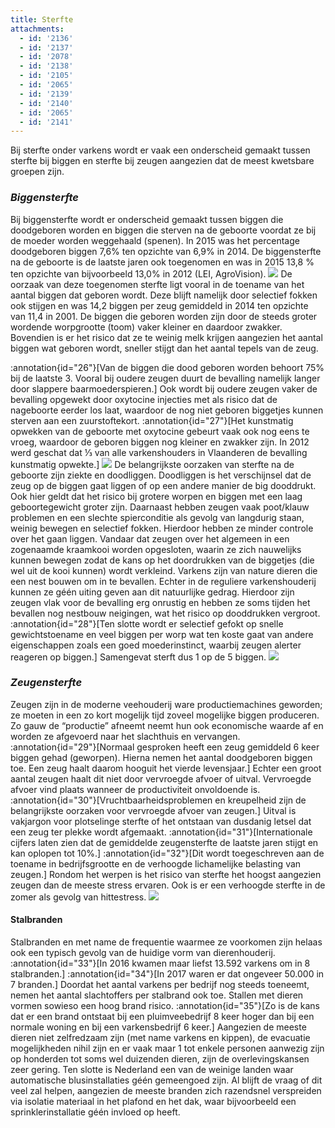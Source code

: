 ```yaml
---
title: Sterfte
attachments:
  - id: '2136'
  - id: '2137'
  - id: '2078'
  - id: '2138'
  - id: '2105'
  - id: '2065'
  - id: '2139'
  - id: '2140'
  - id: '2065'
  - id: '2141'
---
```

Bij sterfte onder varkens wordt er vaak een onderscheid gemaakt tussen sterfte bij biggen en sterfte bij zeugen aangezien dat de meest kwetsbare groepen zijn.

### _Biggensterfte_

Bij biggensterfte wordt er onderscheid gemaakt tussen biggen die doodgeboren worden en biggen die sterven na de geboorte voordat ze bij de moeder worden weggehaald (spenen). In 2015 was het percentage doodgeboren biggen 7,6% ten opzichte van 6,9% in 2014. De biggensterfte na de geboorte is de laatste jaren ook toegenomen en was in 2015 13,8 % ten opzichte van bijvoorbeeld 13,0% in 2012 (LEI, AgroVision). ![](http://www.ongehoord.info/wp-content/uploads/2017/12/5785597969_9fc5d0476a_o-1-300x200.jpg) De oorzaak van deze toegenomen sterfte ligt vooral in de toename van het aantal biggen dat geboren wordt. Deze blijft namelijk door selectief fokken ook stijgen en was 14,2 biggen per zeug gemiddeld in 2014 ten opzichte van 11,4 in 2001. De biggen die geboren worden zijn door de steeds groter wordende worpgrootte (toom) vaker kleiner en daardoor zwakker. Bovendien is er het risico dat ze te weinig melk krijgen aangezien het aantal biggen wat geboren wordt, sneller stijgt dan het aantal tepels van de zeug.

:annotation{id="26"}[Van de biggen die dood geboren worden behoort 75% bij de laatste 3. Vooral bij oudere zeugen duurt de bevalling namelijk langer door slappere baarmoederspieren.] Ook wordt bij oudere zeugen vaker de bevalling opgewekt door oxytocine injecties met als risico dat de nageboorte eerder los laat, waardoor de nog niet geboren biggetjes kunnen sterven aan een zuurstoftekort. :annotation{id="27"}[Het kunstmatig opwekken van de geboorte met oxytocine gebeurt vaak ook nog eens te vroeg, waardoor de geboren biggen nog kleiner en zwakker zijn. In 2012 werd geschat dat ⅓ van alle varkenshouders in Vlaanderen de bevalling kunstmatig opwekte.] ![](http://www.ongehoord.info/wp-content/uploads/2017/12/5786314602_2a3de7651b_o-300x200.jpg) De belangrijkste oorzaken van sterfte na de geboorte zijn ziekte en doodliggen. Doodliggen is het verschijnsel dat de zeug op de biggen gaat liggen of op een andere manier de big dooddrukt. Ook hier geldt dat het risico bij grotere worpen en biggen met een laag geboortegewicht groter zijn. Daarnaast hebben zeugen vaak poot/klauw problemen en een slechte spierconditie als gevolg van langdurig staan, weinig bewegen en selectief fokken. Hierdoor hebben ze minder controle over het gaan liggen. Vandaar dat zeugen over het algemeen in een zogenaamde kraamkooi worden opgesloten, waarin ze zich nauwelijks kunnen bewegen zodat de kans op het doordrukken van de biggetjes (die wel uit de kooi kunnen) wordt verkleind. Varkens zijn van nature dieren die een nest bouwen om in te bevallen. Echter in de reguliere varkenshouderij kunnen ze géén uiting geven aan dit natuurlijke gedrag. Hierdoor zijn zeugen vlak voor de bevalling erg onrustig en hebben ze soms tijden het bevallen nog nestbouw neigingen, wat het risico op dooddrukken vergroot. :annotation{id="28"}[Ten slotte wordt er selectief gefokt op snelle gewichtstoename en veel biggen per worp wat ten koste gaat van andere eigenschappen zoals een goed moederinstinct, waarbij zeugen alerter reageren op biggen.] Samengevat sterft dus 1 op de 5 biggen. ![](http://www.ongehoord.info/wp-content/uploads/2017/12/5785603065_693f897305_o-300x200.jpg)

### _Zeugensterfte_

Zeugen zijn in de moderne veehouderij ware productiemachines geworden; ze moeten in een zo kort mogelijk tijd zoveel mogelijke biggen produceren. Zo gauw de “productie” afneemt neemt hun ook economische waarde af en worden ze afgevoerd naar het slachthuis en vervangen. :annotation{id="29"}[Normaal gesproken heeft een zeug gemiddeld 6 keer biggen gehad (geworpen). Hierna nemen het aantal doodgeboren biggen toe. Een zeug haalt daarom hooguit het vierde levensjaar.] Echter een groot aantal zeugen haalt dit niet door vervroegde afvoer of uitval. Vervroegde afvoer vind plaats wanneer de productiviteit onvoldoende is. :annotation{id="30"}[Vruchtbaarheidsproblemen en kreupelheid zijn de belangrijkste oorzaken voor vervroegde afvoer van zeugen.] Uitval is vakjargon voor plotselinge sterfte of het ontstaan van dusdanig letsel dat een zeug ter plekke wordt afgemaakt. :annotation{id="31"}[Internationale cijfers laten zien dat de gemiddelde zeugensterfte de laatste jaren stijgt en kan oplopen tot 10%.] :annotation{id="32"}[Dit wordt toegeschreven aan de toename in bedrijfsgrootte en de verhoogde lichamelijke belasting van zeugen.] Rondom het werpen is het risico van sterfte het hoogst aangezien zeugen dan de meeste stress ervaren. Ook is er een verhoogde sterfte in de zomer als gevolg van hittestress. ![](http://www.ongehoord.info/wp-content/uploads/2017/12/5786124626_bf6af92b6b_o-300x200.jpg)

#### Stalbranden

Stalbranden en met name de frequentie waarmee ze voorkomen zijn helaas ook een typisch gevolg van de huidige vorm van dierenhouderij. :annotation{id="33"}[In 2016 kwamen maar liefst 13.592 varkens om in 8 stalbranden.] :annotation{id="34"}[In 2017 waren er dat ongeveer 50.000 in 7 branden.] Doordat het aantal varkens per bedrijf nog steeds toeneemt, nemen het aantal slachtoffers per stalbrand ook toe. Stallen met dieren vormen sowieso een hoog brand risico. :annotation{id="35"}[Zo is de kans dat er een brand ontstaat bij een pluimveebedrijf 8 keer hoger dan bij een normale woning en bij een varkensbedrijf 6 keer.] Aangezien de meeste dieren niet zelfredzaam zijn (met name varkens en kippen), de evacuatie mogelijkheden nihil zijn en er vaak maar 1 tot enkele personen aanwezig zijn op honderden tot soms wel duizenden dieren, zijn de overlevingskansen zeer gering. Ten slotte is Nederland een van de weinige landen waar automatische blusinstallaties géén gemeengoed zijn. Al blijft de vraag of dit veel zal helpen, aangezien de meeste branden zich razendsnel verspreiden via isolatie materiaal in het plafond en het dak, waar bijvoorbeeld een sprinklerinstallatie géén invloed op heeft.
